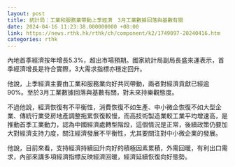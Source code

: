 ```yaml
---
layout: post
title: 統計局：工業和服務業帶動上季經濟　3月工業數據回落與基數有關
date: 2024-04-16 11:23:38.000000000 +08:00
link: https://news.rthk.hk/rthk/ch/component/k2/1749097-20240416.htm
categories: rthk
---
```


內地首季經濟按年增長5.3%，超出市場預期。國家統計局副局長盛來運表示，首季經濟增長是符合實際，3大需求指標亦穩定回升。

他說，上季經濟主要由工業和服務業向好共同帶動，兩者對經濟貢獻已經逾90%。至於3月工業數據回落與基數有關，對未來持樂觀態度。

不過他說，經濟恢復有不平衡性，消費恢復不如生產、中小微企恢復不如大型企業、傳統行業受房地產調整拖累恢復較慢，而高技術製造業較工業平均增速高，是推動首季工業動力，認為中國經濟處轉型階段，這個情況是正常，後續政策仍要加大對經濟支持力度，關注經濟發展不平衡性，尤其要關注對中小微企業的發展。

他說，目前來看，支持經濟持續回升向好的積極因素累積，外需回暖，有利出口需求，內部來講多項經濟指標反映經濟回暖，經濟延續恢復向好態勢。
